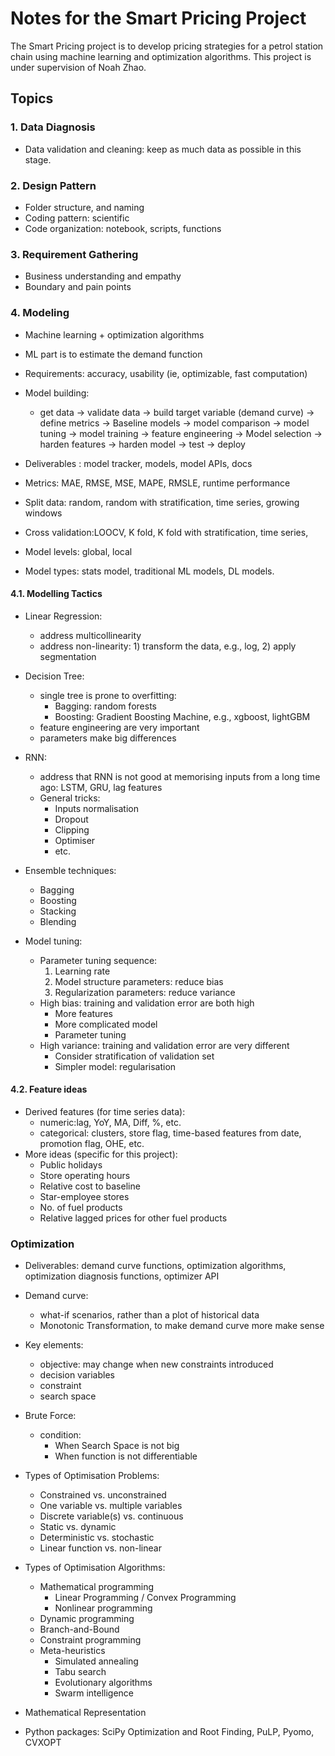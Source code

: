 # Notes for the Smart Pricing Project

The Smart Pricing project is to develop pricing strategies for a petrol station 
chain using machine learning and optimization algorithms. This project is under 
supervision of Noah Zhao.

## Topics
### 1. Data Diagnosis

- Data validation and cleaning: keep as much data as possible in this stage.

### 2. Design Pattern
- Folder structure, and naming
- Coding pattern: scientific
- Code organization: notebook, scripts, functions

### 3. Requirement Gathering
- Business understanding and empathy
- Boundary and pain points

### 4. Modeling
- Machine learning + optimization algorithms
- ML part is to estimate the demand function
- Requirements: accuracy, usability (ie, optimizable, fast computation)

- Model building: 
    - get data -> validate data -> build target variable (demand curve) -> define metrics
-> Baseline models -> model comparison -> model tuning -> model training -> feature engineering
-> Model selection -> harden features -> harden model -> test -> deploy

- Deliverables : model tracker, models, model APIs, docs
- Metrics: MAE, RMSE, MSE, MAPE, RMSLE, runtime performance
- Split data: random, random with stratification, time series, growing windows
- Cross validation:LOOCV, K fold, K fold with stratification, time series,
- Model levels: global, local
- Model types: stats model, traditional ML models, DL models.

#### 4.1. Modelling Tactics
- Linear Regression: 
    - address multicollinearity
    - address non-linearity: 1) transform the data, e.g., log, 2) apply segmentation

- Decision Tree:
    - single tree is prone to overfitting:
        - Bagging: random forests
        - Boosting: Gradient Boosting Machine, e.g., xgboost, lightGBM
    - feature engineering are very important
    - parameters make big differences
    
- RNN:
    - address that RNN is not good at memorising inputs from a long time ago: 
    LSTM, GRU, lag features
    - General tricks:
        - Inputs normalisation
        - Dropout
        - Clipping
        - Optimiser
        - etc.
        
- Ensemble techniques:
    - Bagging
    - Boosting
    - Stacking
    - Blending
    
- Model tuning:
    - Parameter tuning sequence:
        1. Learning rate
        2. Model structure parameters: reduce bias
        3. Regularization parameters: reduce variance
    - High bias: training and validation error are both high
        - More features
        - More complicated model
        - Parameter tuning
    - High variance: training and validation error are very different
        - Consider stratification of validation set
        - Simpler model: regularisation
    
    
#### 4.2. Feature ideas
- Derived features (for time series data):
    - numeric:lag, YoY, MA, Diff, %, etc.
    - categorical: clusters, store flag, time-based features from date, 
    promotion flag, OHE, etc.
- More ideas (specific for this project):
    - Public holidays
    - Store operating hours
    - Relative cost to baseline
    - Star-employee stores
    - No. of fuel products
    - Relative lagged prices for other fuel products
    
### Optimization
- Deliverables: demand curve functions, optimization algorithms, optimization
diagnosis functions, optimizer API
- Demand curve: 
    - what-if scenarios, rather than a plot of historical data
    - Monotonic Transformation, to make demand curve more make sense
    
- Key elements: 
    - objective: may change when new constraints introduced
    - decision variables
    - constraint
    - search space
    
- Brute Force:
    - condition: 
        - When Search Space is not big
        - When function is not differentiable
- Types of Optimisation Problems:
    - Constrained vs. unconstrained
    - One variable vs. multiple variables
    - Discrete variable(s) vs. continuous
    - Static vs. dynamic
    - Deterministic vs. stochastic
    - Linear function vs. non-linear
    
- Types of Optimisation Algorithms:
    - Mathematical programming
        - Linear Programming / Convex Programming
        - Nonlinear programming
    - Dynamic programming
    - Branch-and-Bound
    - Constraint programming
    - Meta-heuristics
        - Simulated annealing
        - Tabu search
        - Evolutionary algorithms
        - Swarm intelligence

- Mathematical Representation

- Python packages: SciPy Optimization and Root Finding, PuLP, Pyomo, CVXOPT